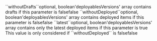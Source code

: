 <tr><td>``withoutDrafts``</td><td>optional, boolean<td>'deployablesVersions' array contains drafts if this parameter is false</td><td></td><td>false</td></tr>
<tr><td>``withoutDeployed``</td><td>optional, boolean<td>'deployablesVersions' array contains deployed items if this parameter is false</td><td></td><td>false</td></tr>
<tr><td>``latest``</td><td>optional, boolean<td>'deployablesVersions' array contains only the latest deployed items if this parameter is true<br/>This value is only considered if ``withoutDeployed`` is false</td><td></td><td>false</td></tr>

